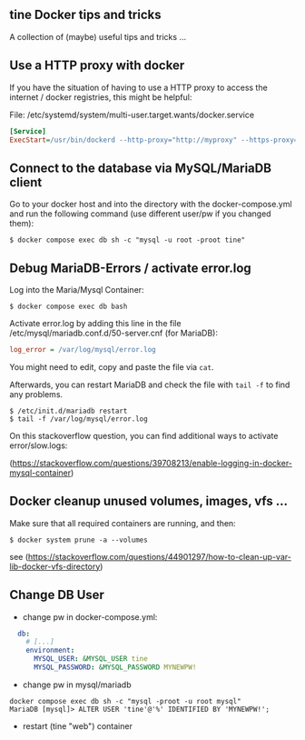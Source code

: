 tine Docker tips and tricks
---

A collection of (maybe) useful tips and tricks ...

## Use a HTTP proxy with docker

If you have the situation of having to use a HTTP proxy to access the internet / docker registries, this might be helpful:

File: /etc/systemd/system/multi-user.target.wants/docker.service

~~~ ini
[Service]
ExecStart=/usr/bin/dockerd --http-proxy="http://myproxy" --https-proxy="http://myproxy" -H fd:// --containerd=/run/containerd/containerd.sock
~~~

## Connect to the database via MySQL/MariaDB client

Go to your docker host and into the directory with the docker-compose.yml and run the following command
(use different user/pw if you changed them):

~~~shell
$ docker compose exec db sh -c "mysql -u root -proot tine"
~~~

## Debug MariaDB-Errors / activate error.log

Log into the Maria/Mysql Container:

~~~shell
$ docker compose exec db bash
~~~

Activate error.log by adding this line in the file /etc/mysql/mariadb.conf.d/50-server.cnf (for MariaDB):

~~~ini
log_error = /var/log/mysql/error.log
~~~

You might need to edit, copy and paste the file via `cat`.

Afterwards, you can restart MariaDB and check the file with `tail -f` to find any problems.

~~~shell
$ /etc/init.d/mariadb restart
$ tail -f /var/log/mysql/error.log
~~~

On this stackoverflow question, you can find additional ways to activate error/slow.logs:

(https://stackoverflow.com/questions/39708213/enable-logging-in-docker-mysql-container)

## Docker cleanup unused volumes, images, vfs ...

Make sure that all required containers are running, and then:

~~~shell
$ docker system prune -a --volumes
~~~

see (https://stackoverflow.com/questions/44901297/how-to-clean-up-var-lib-docker-vfs-directory)

## Change DB User

- change pw in docker-compose.yml:

~~~yaml
  db:
    # [...]
    environment:
      MYSQL_USER: &MYSQL_USER tine
      MYSQL_PASSWORD: &MYSQL_PASSWORD MYNEWPW!
~~~

- change pw in mysql/mariadb

~~~shell
docker compose exec db sh -c "mysql -proot -u root mysql"
MariaDB [mysql]> ALTER USER 'tine'@'%' IDENTIFIED BY 'MYNEWPW!';
~~~

- restart (tine "web") container
